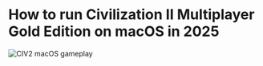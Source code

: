 # How to run Civilization II Multiplayer Gold Edition on macOS in 2025

![CIV2 macOS gameplay](images/civ.png)

